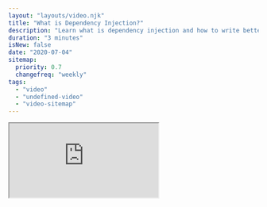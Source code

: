```yaml
---
layout: "layouts/video.njk"
title: "What is Dependency Injection?"
description: "Learn what is dependency injection and how to write better code with the help of it."
duration: "3 minutes"
isNew: false
date: "2020-07-04"
sitemap:
  priority: 0.7
  changefreq: "weekly"
tags:
  - "video"
  - "undefined-video"
  - "video-sitemap"
---
```


<iframe class="w-full aspect-video mb-5" src="https://www.youtube.com/embed/0yc2UANSDiw" title="What is Dependency Injection?"></iframe>
